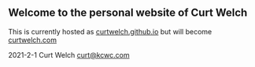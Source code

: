 ## Welcome to the personal website of Curt Welch

This is currently hosted as [curtwelch.github.io](https://curtwelch.github.io/) but will become [curtwelch.com](http://curtwelch.com/)

2021-2-1 Curt Welch curt@kcwc.com
